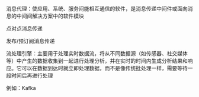 消息代理：使应用、系统、服务间能相互通信的软件，是消息传递中间件或面向消息的中间间解决方案中的软件模块

点对点消息传递

发布/预订阅消息传递

流处理引擎：主要用于处理实时数据流，将从不同数据源（如传感器、社交媒体等）中产生的数据收集到一起进行处理分析，并在实时的时间内生成分析结果和响应。它可以在数据到达时就立即处理数据，而不是像传统批处理一样，需要等待一段时间后再进行处理

 例如：Kafka 